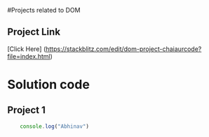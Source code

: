 #Projects related to DOM

## Project Link
[Click Here] (https://stackblitz.com/edit/dom-project-chaiaurcode?file=index.html)

# Solution code

## Project 1

```javascript
    console.log("Abhinav")
```
